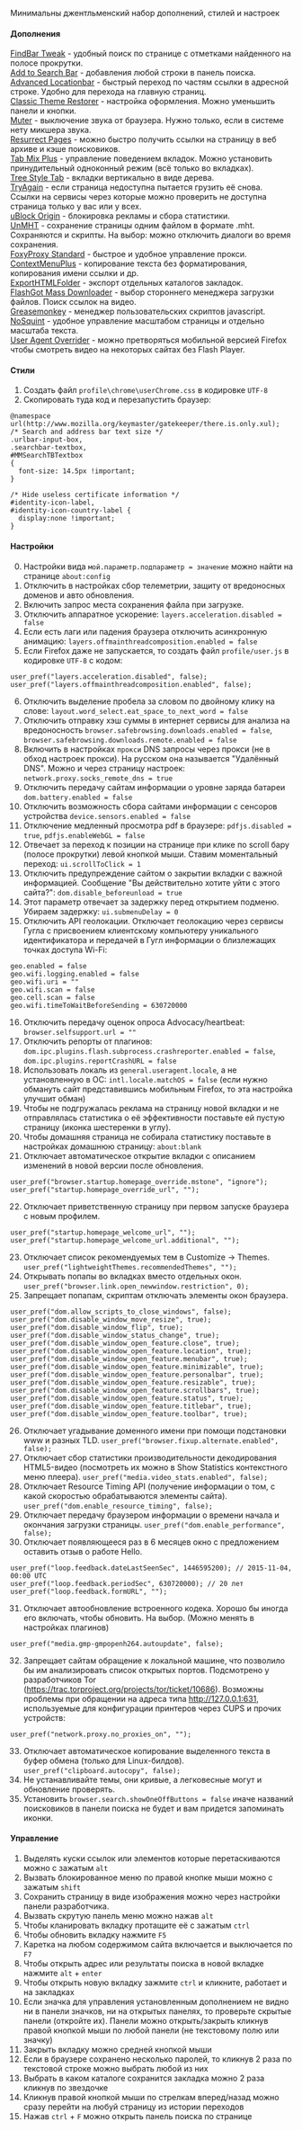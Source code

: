 Минимальны джентльменский набор дополнений, стилей и настроек

#### Дополнения

[FindBar Tweak](https://addons.mozilla.org/ru/firefox/addon/findbar-tweak) - удобный поиск по странице с отметками найденного на полосе прокрутки.
<br>
[Add to Search Bar](https://addons.mozilla.org/RU/firefox/addon/add-to-search-bar) - добавления любой строки в панель поиска.
<br>
[Advanced Locationbar](https://addons.mozilla.org/ru/firefox/addon/advanced-locationbar) - быстрый переход по частям ссылки в адресной строке. Удобно для перехода на главную страниц.
<br>
[Classic Theme Restorer](https://addons.mozilla.org/ru/firefox/addon/classicthemerestorer) - настройка оформления. Можно уменьшить панели и кнопки.
<br>
[Muter](https://addons.mozilla.org/Ru/firefox/addon/muter) - выключение звука от браузера. Нужно только, если в системе нету микшера звука.
<br>
[Resurrect Pages](https://addons.mozilla.org/ru/firefox/addon/resurrect-pages) - можно быстро получить ссылки на страницу в веб архиве и кэше поисковиков.
<br>
[Tab Mix Plus](https://addons.mozilla.org/ru/firefox/addon/tab-mix-plus) - управление поведением вкладок. Можно установить принудительный одноконный режим (всё только во вкладках).
<br>
[Tree Style Tab](https://addons.mozilla.org/ru/firefox/addon/tree-style-tab) - вкладки вертикально в виде дерева.
<br>
[TryAgain](https://addons.mozilla.org/ru/firefox/addon/tryagain) - если страница недоступна пытается грузить её снова. Ссылки на сервисы через которые можно проверить не доступна страница только у вас или у всех.
<br>
[uBlock Origin](https://addons.mozilla.org/ru/firefox/addon/ublock-origin) - блокировка рекламы и сбора статистики.
<br>
[UnMHT](https://addons.mozilla.org/ru/firefox/addon/unmht) - сохранение страницы одним файлом в формате .mht. Сохраняются и скрипты. На выбор: можно отключить диалоги во время сохранения.
<br>
[FoxyProxy Standard](https://addons.mozilla.org/ru/firefox/addon/foxyproxy-standard) - быстрое и удобное управление прокси.
<br>
[ContextMenuPlus](https://addons.mozilla.org/ru/firefox/addon/contextmenuplus) - копирование текста без форматирования, копирования имени ссылки и др.
<br>
[ExportHTMLFolder](https://addons.mozilla.org/RU/firefox/addon/exporthtmlfolder) - экспорт отдельных каталогов закладок.
<br>
[FlashGot Mass Downloader](https://addons.mozilla.org/ru/firefox/addon/flashgot) - выбор стороннего менеджера загрузки файлов. Поиск ссылок на видео.
<br>
[Greasemonkey](https://addons.mozilla.org/ru/firefox/addon/greasemonkey) - менеджер пользовательских скриптов javascript.
<br>
[NoSquint](https://addons.mozilla.org/ru/firefox/addon/nosquint) - удобное управление масштабом страницы и отдельно масштаба текста.
<br>
[User Agent Overrider](https://addons.mozilla.org/ru/firefox/addon/user-agent-overrider) - можно претворяться мобильной версией Firefox чтобы смотреть видео на некоторых сайтах без Flash Player.

#### Стили

1. Создать файл ```profile\chrome\userChrome.css``` в кодировке ```UTF-8```
2. Скопировать туда код и перезапустить браузер:

```
@namespace url(http://www.mozilla.org/keymaster/gatekeeper/there.is.only.xul);
/* Search and address bar text size */
.urlbar-input-box,
.searchbar-textbox,
#MMSearchTBTextbox
{
  font-size: 14.5px !important;
}

/* Hide useless certificate information */
#identity-icon-label,
#identity-icon-country-label {
  display:none !important;
}
```

#### Настройки

0. Настройки вида ```мой.параметр.подпараметр = значение``` можно найти на странице ```about:config```
1. Отключить в настройках сбор телеметрии, защиту от вредоносных доменов и авто обновления.
2. Включить запрос места сохранения файла при загрузке.
3. Отключить аппаратное ускорение: ```layers.acceleration.disabled = false```
4. Если есть лаги или падения браузера отключить асинхронную анимацию: ```layers.offmainthreadcomposition.enabled = false```
5. Если Firefox даже не запускается, то создать файл ```profile/user.js``` в кодировке ```UTF-8``` с кодом:
```
user_pref("layers.acceleration.disabled", false);
user_pref("layers.offmainthreadcomposition.enabled", false);
```
6. Отключить выделение пробела за словом по двойному клику на слове: ```layout.word_select.eat_space_to_next_word = false```
7. Отключить отправку хэш суммы в интернет сервисы для анализа на вредоносность ```browser.safebrowsing.downloads.enabled = false```, ```browser.safebrowsing.downloads.remote.enabled = false```
8. Включить в настройках ```прокси``` DNS запросы через прокси (не в обход настроек прокси). На русском она называется "Удалённый DNS". Можно и через страницу настроек: ```network.proxy.socks_remote_dns = true```
9. Отключить передачу сайтам информации о уровне заряда батареи ```dom.battery.enabled = false```
10. Отключить возможность сбора сайтами информации с сенсоров устройства ```device.sensors.enabled = false```
11. Отключение медленный просмотра pdf в браузере:
```pdfjs.disabled = true```,
```pdfjs.enableWebGL = false```
12. Отвечает за переход к позиции на странице при клике по scroll бару (полосе прокрутки) левой кнопкой мыши. Ставим моментальный переход: ```ui.scrollToClick = 1```
13. Отключить предупреждение сайтом о закрытии вкладки с важной информацией. Сообщение "Вы действительно хотите уйти с этого сайта?": ```dom.disable_beforeunload = true```
14. Этот параметр отвечает за задержку перед открытием подменю. Убираем задержку:
```ui.submenuDelay = 0```
15. Отключить API геолокации. Отключает геолокацию через сервисы Гугла с присвоением клиентскому компьютеру уникального идентификатора и передачей в Гугл информации о близлежащих точках доступа Wi-Fi:
```
geo.enabled = false
geo.wifi.logging.enabled = false
geo.wifi.uri = ""
geo.wifi.scan = false
geo.cell.scan = false
geo.wifi.timeToWaitBeforeSending = 630720000
```
16. Отключить передачу оценок опроса Advocacy/heartbeat: ```browser.selfsupport.url = ""```
17. Отключить репорты от плагинов:
```dom.ipc.plugins.flash.subprocess.crashreporter.enabled = false```, ```dom.ipc.plugins.reportCrashURL = false```
18. Использовать локаль из ```general.useragent.locale```, а не установленную в ОС:
```intl.locale.matchOS = false``` (если нужно обмануть сайт представившись мобильным Firefox, то эта настройка улучшит обман)
19. Чтобы не подгружалась реклама на страницу новой вкладки и не отправлялась статистика о её эффективности поставьте ей пустую страницу (иконка шестеренки в углу).
20. Чтобы домашняя страница не собирала статистику поставьте в настройках домашнюю страницу: ```about:blank```
21. Отключает автоматическое открытие вкладки с описанием изменений в новой версии после обновления.
```
user_pref("browser.startup.homepage_override.mstone", "ignore");
user_pref("startup.homepage_override_url", "");
```
22. Отключает приветственную страницу при первом запуске браузера с новым профилем.
```
user_pref("startup.homepage_welcome_url", "");
user_pref("startup.homepage_welcome_url.additional", "");
```
23. Отключает список рекомендуемых тем в Customize -> Themes.
```user_pref("lightweightThemes.recommendedThemes", "");```
24. Открывать попапы во вкладках вместо отдельных окон.
```user_pref("browser.link.open_newwindow.restriction", 0);```
25. Запрещает попапам, скриптам отключать элементы окон браузера.
```
user_pref("dom.allow_scripts_to_close_windows", false);
user_pref("dom.disable_window_move_resize", true);
user_pref("dom.disable_window_flip", true);
user_pref("dom.disable_window_status_change", true);
user_pref("dom.disable_window_open_feature.close", true);
user_pref("dom.disable_window_open_feature.location", true);
user_pref("dom.disable_window_open_feature.menubar", true);
user_pref("dom.disable_window_open_feature.minimizable", true);
user_pref("dom.disable_window_open_feature.personalbar", true);
user_pref("dom.disable_window_open_feature.resizable", true);
user_pref("dom.disable_window_open_feature.scrollbars", true);
user_pref("dom.disable_window_open_feature.status", true);
user_pref("dom.disable_window_open_feature.titlebar", true);
user_pref("dom.disable_window_open_feature.toolbar", true);
```
26. Отключает угадывание доменного имени при помощи подстановки www и разных TLD.
```user_pref("browser.fixup.alternate.enabled", false);```
27. Отключает сбор статистики производительности декодирования HTML5-видео (посмотреть их можно в Show Statistics контекстного меню плеера).
```user_pref("media.video_stats.enabled", false);```
28. Отключает Resource Timing API (получение информации о том, с какой скоростью обрабатываются элементы сайта).
```user_pref("dom.enable_resource_timing", false);```
29. Отключает передачу браузером информации о времени начала и окончания загрузки страницы.
```user_pref("dom.enable_performance", false);```
30. Отключает появляющееся раз в 6 месяцев окно с предложением оставить отзыв о работе Hello.
```
user_pref("loop.feedback.dateLastSeenSec", 1446595200); // 2015-11-04, 00:00 UTC
user_pref("loop.feedback.periodSec", 630720000); // 20 лет
user_pref("loop.feedback.formURL", "");
```
31. Отключает автообновление встроенного кодека. Хорошо бы иногда его включать, чтобы обновить. На выбор. (Можно менять в настройках плагинов)
```
user_pref("media.gmp-gmpopenh264.autoupdate", false);
```
32. Запрещает сайтам обращение к локальной машине, что позволило бы им анализировать список открытых портов. Подсмотрено у разработчиков Tor (https://trac.torproject.org/projects/tor/ticket/10686).
Возможны проблемы при обращении на адреса типа http://127.0.0.1:631, используемые для конфигурации принтеров через CUPS и прочих устройств:
```
user_pref("network.proxy.no_proxies_on", "");
```
33. Отключает автоматическое копирование выделенного текста в буфер обмена (только для Linux-билдов).
```user_pref("clipboard.autocopy", false);```
34. Не устанавливайте темы, они кривые, а легковесные могут и обновление проверять.
35. Установить ```browser.search.showOneOffButtons = false``` иначе названий поисковиков в панели поиска не будет и вам придется запоминать иконки.

#### Управление

1. Выделять куски ссылок или элементов которые перетаскиваются можно с зажатым ```alt```
2. Вызвать блокированное меню по правой кнопке мыши можно с зажатым ```shift```
3. Сохранить страницу в виде изображения можно через настройки панели разработчика.
4. Вызвать скрутую панель меню можно нажав ```alt```
5. Чтобы кланировать вкладку протащите её с зажатым ```ctrl```
6. Чтобы обновить вкладку нажмите ```F5```
7. Каретка на любом содержимом сайта включается и выключается по ```F7```
8. Чтобы открыть адрес или результаты поиска в новой вкладке нажмите ```alt``` + ```enter```
9. Чтобы открыть новую вкладку зажмите ```ctrl``` и кликните, работает и на закладках
10. Если значка для управления установленным дополнением не видно ни в панели значков, ни на открытых панелях, то проверьте скрытые панели (откройте их). Панели можно открыть/закрыть кликнув правой кнопкой мыши по любой панели (не текстовому полю или значку)
11. Закрыть вкладку можно средней кнопкой мыши
12. Если в браузере сохранено несколько паролей, то кликнув 2 раза по текстовой строке можно выбрать любой из них
13. Выбрать в каком каталоге сохранится закладка можно 2 раза кликнув по звездочке
14. Кликнув правой кнопкой мыши по стрелкам вперед/назад можно сразу перейти на любуй страницу из истории переходов
15. Нажав ```ctrl``` + ```F``` можно открыть панель поиска по странице

